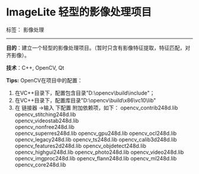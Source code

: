 # ImageLite 轻型的影像处理项目

标签： 影像处理 

---

**目的**：建立一个轻型的影像处理项目。（暂时只含有影像特征提取，特征匹配，对齐影像）。

**技术**：C++, OpenCV, Qt


**Tips:**
OpenCV在项目中的配置：

 1. 在VC++目录下，配置包含目录"D:\opencv\build\include"；
 2. 在VC++目录下，配置库目录"D:\opencv\build\x86\vc10\lib"
 3. 在 链接器 ->输入 下配置 附加依赖项，如下：
    opencv_contrib248d.lib   
    opencv_stitching248d.lib   
    opencv_videostab248d.lib   
    opencv_nonfree248d.lib   
    opencv_superres248d.lib
    opencv_gpu248d.lib
    opencv_ocl248d.lib
    opencv_legacy248d.lib
    opencv_ts248d.lib
    opencv_calib3d248d.lib
    opencv_features2d248d.lib
    opencv_objdetect248d.lib
    opencv_highgui248d.lib
    opencv_photo248d.lib
    opencv_video248d.lib
    opencv_imgproc248d.lib
    opencv_flann248d.lib
    opencv_ml248d.lib
    opencv_core248d.lib
